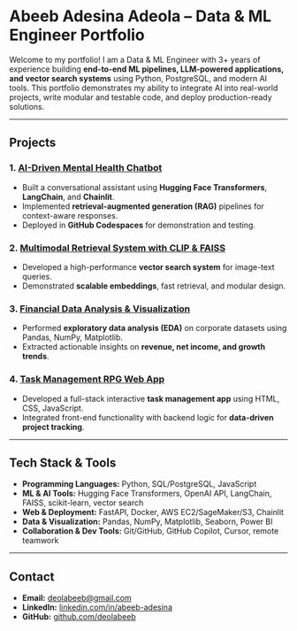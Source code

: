 # Abeeb Adesina Adeola – Data & ML Engineer Portfolio

Welcome to my portfolio! I am a Data & ML Engineer with 3+ years of experience building **end-to-end ML pipelines, LLM-powered applications, and vector search systems** using Python, PostgreSQL, and modern AI tools. This portfolio demonstrates my ability to integrate AI into real-world projects, write modular and testable code, and deploy production-ready solutions.

---

## Projects

### 1. [AI-Driven Mental Health Chatbot](./AI-Mental-Health-Chatbot)
- Built a conversational assistant using **Hugging Face Transformers**, **LangChain**, and **Chainlit**.
- Implemented **retrieval-augmented generation (RAG)** pipelines for context-aware responses.
- Deployed in **GitHub Codespaces** for demonstration and testing.

### 2. [Multimodal Retrieval System with CLIP & FAISS](./Multimodal-CLIP-FAISS)
- Developed a high-performance **vector search system** for image-text queries.
- Demonstrated **scalable embeddings**, fast retrieval, and modular design.

### 3. [Financial Data Analysis & Visualization](./Financial-EDA-Visualization)
- Performed **exploratory data analysis (EDA)** on corporate datasets using Pandas, NumPy, Matplotlib.
- Extracted actionable insights on **revenue, net income, and growth trends**.

### 4. [Task Management RPG Web App](./Task-Management-RPG-Web-App)
- Developed a full-stack interactive **task management app** using HTML, CSS, JavaScript.
- Integrated front-end functionality with backend logic for **data-driven project tracking**.

---

## Tech Stack & Tools

- **Programming Languages:** Python, SQL/PostgreSQL, JavaScript  
- **ML & AI Tools:** Hugging Face Transformers, OpenAI API, LangChain, FAISS, scikit-learn, vector search  
- **Web & Deployment:** FastAPI, Docker, AWS EC2/SageMaker/S3, Chainlit  
- **Data & Visualization:** Pandas, NumPy, Matplotlib, Seaborn, Power BI  
- **Collaboration & Dev Tools:** Git/GitHub, GitHub Copilot, Cursor, remote teamwork  

---

## Contact

- **Email:** deolabeeb@gmail.com  
- **LinkedIn:** [linkedin.com/in/abeeb-adesina](https://linkedin.com/in/abeeb-adesina)  
- **GitHub:** [github.com/deolabeeb](https://github.com/deolabeeb)
